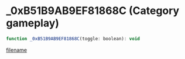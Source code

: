 # _0xB51B9AB9EF81868C (Category gameplay)

```js
function _0xB51B9AB9EF81868C(toggle: boolean): void
```

[filename](_0xB51B9AB9EF81868C_m.md ':include')